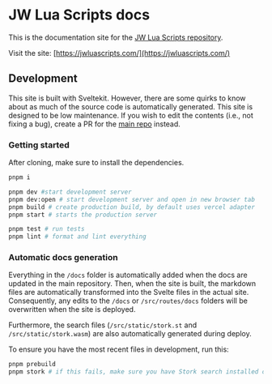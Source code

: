 # JW Lua Scripts docs

This is the documentation site for the [JW Lua Scripts repository](https://github.com/Nick-Mazuk/jw-lua-scripts).

Visit the site: [https://jwluascripts.com/](https://jwluascripts.com/)

## Development

This site is built with Sveltekit. However, there are some quirks to know about as much of the source code is automatically generated. This site is designed to be low maintenance. If you wish to edit the contents (i.e., not fixing a bug), create a PR for the [main repo](https://github.com/Nick-Mazuk/jw-lua-scripts) instead.

### Getting started

After cloning, make sure to install the dependencies.

```bash
pnpm i
```

```bash
pnpm dev #start development server
pnpm dev:open # start development server and open in new browser tab
pnpm build # create production build, by default uses vercel adapter
pnpm start # starts the production server

pnpm test # run tests
pnpm lint # format and lint everything
```

### Automatic docs generation

Everything in the `/docs` folder is automatically added when the docs are updated in the main repository. Then, when the site is built, the markdown files are automatically transformed into the Svelte files in the actual site. Consequently, any edits to the `/docs` or `/src/routes/docs` folders will be overwritten when the site is deployed.

Furthermore, the search files (`/src/static/stork.st` and `/src/static/stork.wasm`) are also automatically generated during deploy.

To ensure you have the most recent files in development, run this:

```bash
pnpm prebuild
pnpm stork # if this fails, make sure you have Stork search installed on your machine
```
